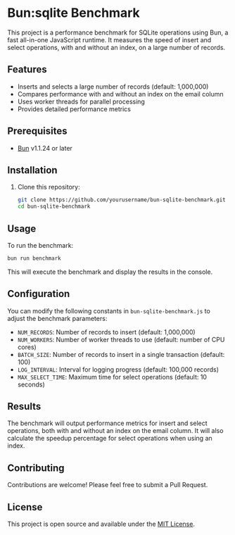# Bun:sqlite Benchmark

This project is a performance benchmark for SQLite operations using Bun, a fast all-in-one JavaScript runtime. It measures the speed of insert and select operations, with and without an index, on a large number of records.

## Features

- Inserts and selects a large number of records (default: 1,000,000)
- Compares performance with and without an index on the email column
- Uses worker threads for parallel processing
- Provides detailed performance metrics

## Prerequisites

- [Bun](https://bun.sh) v1.1.24 or later

## Installation

1. Clone this repository:

   ```bash
   git clone https://github.com/yourusername/bun-sqlite-benchmark.git
   cd bun-sqlite-benchmark
   ```

## Usage

To run the benchmark:

```bash
bun run benchmark
```

This will execute the benchmark and display the results in the console.

## Configuration

You can modify the following constants in `bun-sqlite-benchmark.js` to adjust the benchmark parameters:

- `NUM_RECORDS`: Number of records to insert (default: 1,000,000)
- `NUM_WORKERS`: Number of worker threads to use (default: number of CPU cores)
- `BATCH_SIZE`: Number of records to insert in a single transaction (default: 100)
- `LOG_INTERVAL`: Interval for logging progress (default: 100,000 records)
- `MAX_SELECT_TIME`: Maximum time for select operations (default: 10 seconds)

## Results

The benchmark will output performance metrics for insert and select operations, both with and without an index on the email column. It will also calculate the speedup percentage for select operations when using an index.

## Contributing

Contributions are welcome! Please feel free to submit a Pull Request.

## License

This project is open source and available under the [MIT License](LICENSE).
